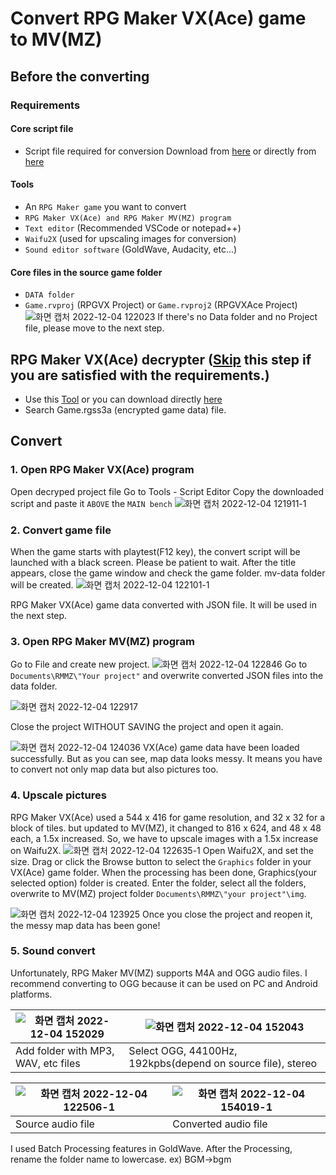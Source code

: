 # Convert RPG Maker VX(Ace) game to MV(MZ)

## Before the converting
### Requirements
#### Core script file
- Script file required for conversion
Download from [here](https://forums.rpgmakerweb.com/index.php?threads/vx-ace-to-mv-converter.45296) or directly from [here](https://pastebin.com/dl/MBxUzQwP)
#### Tools
- An `RPG Maker game` you want to convert
- `RPG Maker VX(Ace) and RPG Maker MV(MZ) program`
- `Text editor` (Recommended VSCode or notepad++)
- `Waifu2X` (used for upscaling images for conversion)
- `Sound editor software` (GoldWave, Audacity, etc...)
#### Core files in the source game folder
- `DATA folder`
- `Game.rvproj` (RPGVX Project) or `Game.rvproj2` (RPGVXAce Project)
![화면 캡처 2022-12-04 122023](https://user-images.githubusercontent.com/65770938/205474301-9c0bc625-6027-450a-9c44-fd8157bd2708.png)
If there's no Data folder and no Project file, please move to the next step.

## RPG Maker VX(Ace) decrypter ([Skip](https://github.com/Udtshi/RPG-Maker-converter/blob/main/README.md#convert) this step if you are satisfied with the requirements.)
- Use this [Tool](http://rpgcrisis.net/forums/files/file/65-rgssad-rgss2a-rgss3a-decrypter/) or you can download directly [here](https://github.com/Udtshi/RPG-Maker-converter/releases)
- Search Game.rgss3a (encrypted game data) file.

## Convert
### 1. Open RPG Maker VX(Ace) program
  Open decryped project file
  Go to Tools - Script Editor
  Copy the downloaded script and paste it `ABOVE` the `MAIN bench`
![화면 캡처 2022-12-04 121911-1](https://user-images.githubusercontent.com/65770938/205475688-4c51743a-8528-41c1-a4a3-c846f7b3aa6b.png)


### 2. Convert game file
  When the game starts with playtest(F12 key), the convert script will be launched with a black screen. Please be patient to wait.
  After the title appears, close the game window and check the game folder. mv-data folder will be created.
![화면 캡처 2022-12-04 122101-1](https://user-images.githubusercontent.com/65770938/205475945-0da81c94-5842-4cd4-a929-87223633efb9.png)

RPG Maker VX(Ace) game data converted with JSON file. It will be used in the next step.


### 3. Open RPG Maker MV(MZ) program
  Go to File and create new project.
![화면 캡처 2022-12-04 122846](https://user-images.githubusercontent.com/65770938/205476114-e0b31a5b-e419-4be5-9aa1-7f5e8c3bc4bf.png)
  Go to `Documents\RMMZ\"Your project"` and overwrite converted JSON files into the data folder.

![화면 캡처 2022-12-04 122917](https://user-images.githubusercontent.com/65770938/205476123-69f7fdf2-b801-485b-80eb-995a1015db05.png)

Close the project WITHOUT SAVING the project and open it again.

![화면 캡처 2022-12-04 124036](https://user-images.githubusercontent.com/65770938/205476265-e0896d59-5985-42c2-a6e1-b9c412cfcec5.png)
  VX(Ace) game data have been loaded successfully.
  But as you can see, map data looks messy. It means you have to convert not only map data but also pictures too.


### 4. Upscale pictures 
  RPG Maker VX(Ace) used a 544 x 416 for game resolution, and 32 x 32 for a block of tiles. but updated to MV(MZ), it changed to 816 x 624, and 48 x 48 each, a 1.5x increased.
  So, we have to upscale images with a 1.5x increase on Waifu2X.
![화면 캡처 2022-12-04 122635-1](https://user-images.githubusercontent.com/65770938/205476946-5657b133-e486-4297-a732-3403a0b68bb6.png)
  Open Waifu2X, and set the size. Drag or click the Browse button to select the `Graphics` folder in your VX(Ace) game folder.
  When the processing has been done, Graphics(your selected option) folder is created. Enter the folder, select all the folders, overwrite to MV(MZ) project folder `Documents\RMMZ\"your project"\img`.
  
![화면 캡처 2022-12-04 123925](https://user-images.githubusercontent.com/65770938/205477127-e2eee6bb-38de-44ec-a8ae-ef3109724a6b.png)
Once you close the project and reopen it, the messy map data has been gone!


### 5. Sound convert
  Unfortunately, RPG Maker MV(MZ) supports M4A and OGG audio files. I recommend converting to OGG because it can be used on PC and Android platforms.

![화면 캡처 2022-12-04 152029](https://user-images.githubusercontent.com/65770938/205477443-52d3d534-4b66-4eb5-a3e9-81049fc8ce0b.png) |![화면 캡처 2022-12-04 152043](https://user-images.githubusercontent.com/65770938/205477441-2eb51689-7710-4916-8091-b37517c2d97a.png)
-- | -- |
Add folder with MP3, WAV, etc files | Select OGG, 44100Hz, 192kpbs(depend on source file), stereo

![화면 캡처 2022-12-04 122506-1](https://user-images.githubusercontent.com/65770938/205477329-9a73c069-25d0-437a-986e-44c0d0421ec8.png) |![화면 캡처 2022-12-04 154019-1](https://user-images.githubusercontent.com/65770938/205478139-365acaf8-0a8b-4744-8629-f72fac1b3eff.png)
-- | -- |
Source audio file | Converted audio file

I used Batch Processing features in GoldWave. After the Processing, rename the folder name to lowercase. ex) BGM->bgm
